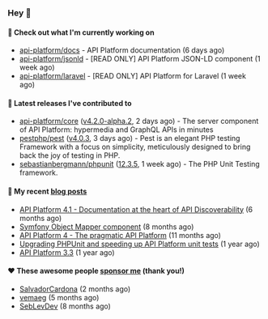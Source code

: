 ### Hey 👋

#### 👷 Check out what I'm currently working on

- [api-platform/docs](https://github.com/api-platform/docs) - API Platform documentation (6 days ago)
- [api-platform/jsonld](https://github.com/api-platform/jsonld) - [READ ONLY] API Platform JSON-LD component (1 week ago)
- [api-platform/laravel](https://github.com/api-platform/laravel) - [READ ONLY] API Platform for Laravel (1 week ago)

#### 🔭 Latest releases I've contributed to

- [api-platform/core](https://github.com/api-platform/core) ([v4.2.0-alpha.2](https://github.com/api-platform/core/releases/tag/v4.2.0-alpha.2), 2 days ago) - The server component of API Platform: hypermedia and GraphQL APIs in minutes
- [pestphp/pest](https://github.com/pestphp/pest) ([v4.0.3](https://github.com/pestphp/pest/releases/tag/v4.0.3), 3 days ago) - Pest is an elegant PHP testing Framework with a focus on simplicity, meticulously designed to bring back the joy of testing in PHP.
- [sebastianbergmann/phpunit](https://github.com/sebastianbergmann/phpunit) ([12.3.5](https://github.com/sebastianbergmann/phpunit/releases/tag/12.3.5), 1 week ago) - The PHP Unit Testing framework.

#### 📜 My recent [blog posts](https://soyuka.me)

- [API Platform 4.1 - Documentation at the heart of API Discoverability](https://soyuka.me/api-platform-4-1-documentation-heart-api-discoverability/) (6 months ago)
- [Symfony Object Mapper component](https://soyuka.me/symfony-object-mapper-component/) (8 months ago)
- [API Platform 4 - The pragmatic API Platform](https://soyuka.me/api-platform-4-the-pragmatic-api-platform/) (11 months ago)
- [Upgrading PHPUnit and speeding up API Platform unit tests](https://soyuka.me/upgrading-phpunit-and-speeding-up-api-platform-unit-tests/) (1 year ago)
- [API Platform 3.3](https://soyuka.me/api-platform-3.3/) (1 year ago)

#### ❤️ These awesome people [sponsor me](https://github.com/sponsors/soyuka) (thank you!)

- [SalvadorCardona](https://github.com/SalvadorCardona) (2 months ago)
- [vemaeg](https://github.com/vemaeg) (5 months ago)
- [SebLevDev](https://github.com/SebLevDev) (8 months ago)
